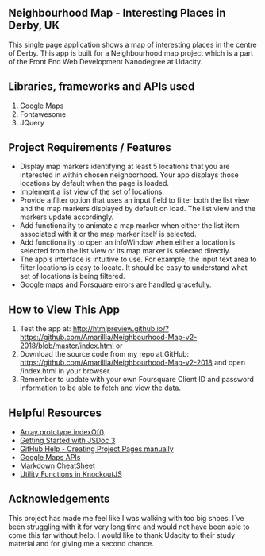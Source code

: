 ## Neighbourhood Map - Interesting Places in Derby, UK
This single page application shows a map of interesting places in the centre of Derby. This app is built for a Neighbourhood map project which is a part of the Front End Web Development Nanodegree at Udacity.

## Libraries, frameworks and APIs used
1. Google Maps
2. Fontawesome
3. JQuery

## Project Requirements / Features

* Display map markers identifying at least 5 locations that you are interested in within chosen neighborhood. Your app displays those locations by default when the page is loaded.
* Implement a list view of the set of locations.
* Provide a filter option that uses an input field to filter both the list view and the map markers displayed by default on load. The list view and the markers update accordingly.
* Add functionality to animate a map marker when either the list item associated with it or the map marker itself is selected.
* Add functionality to open an infoWindow when either a location is selected from the list view or its map marker is selected directly.
* The app's interface is intuitive to use. For example, the input text area to filter locations is easy to locate. It should be easy to understand what set of locations is being filtered.
* Google maps and Forsquare errors are handled gracefully.

## How to View This App
1. Test the app at: http://htmlpreview.github.io/?https://github.com/Amarillia/Neighbourhood-Map-v2-2018/blob/master/index.html or
2. Download the source code from my repo at GitHub: https://github.com/Amarillia/Neighbourhood-Map-v2-2018 and open /index.html in your browser.
3. Remember to update with your own Foursquare Client ID and password information to be able to fetch and view the data.

## Helpful Resources
* [Array.prototype.indexOf()](https://developer.mozilla.org/en-US/docs/Web/JavaScript/Reference/Global_Objects/Array/indexOf)
* [Getting Started with JSDoc 3](http://usejsdoc.org/about-getting-started.html)
* [GitHub Help - Creating Project Pages manually](https://help.github.com/articles/creating-project-pages-manually/)
* [Google Maps APIs](https://developers.google.com/maps/)
* [Markdown CheatSheet](https://github.com/adam-p/markdown-here/wiki/Markdown-Cheatsheet)
* [Utility Functions in KnockoutJS](http://www.knockmeout.net/2011/04/utility-functions-in-knockoutjs.html)

## Acknowledgements
This project has made me feel like I was walking with too big shoes. I`ve been struggling with it for very long time and would not have been able to come this far without help.
I would like to thank Udacity to their study material and for giving me a second chance.